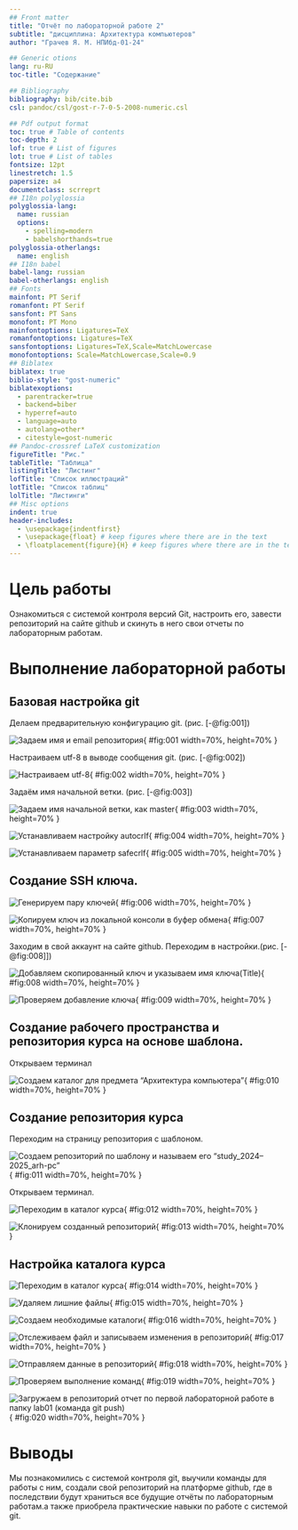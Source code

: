 ```yaml
---
## Front matter
title: "Отчёт по лабораторной работе 2"
subtitle: "дисциплина: Архитектура компьютеров"
author: "Грачев Я. М. НПИбд-01-24"

## Generic otions
lang: ru-RU
toc-title: "Содержание"

## Bibliography
bibliography: bib/cite.bib
csl: pandoc/csl/gost-r-7-0-5-2008-numeric.csl

## Pdf output format
toc: true # Table of contents
toc-depth: 2
lof: true # List of figures
lot: true # List of tables
fontsize: 12pt
linestretch: 1.5
papersize: a4
documentclass: scrreprt
## I18n polyglossia
polyglossia-lang:
  name: russian
  options:
	- spelling=modern
	- babelshorthands=true
polyglossia-otherlangs:
  name: english
## I18n babel
babel-lang: russian
babel-otherlangs: english
## Fonts
mainfont: PT Serif
romanfont: PT Serif
sansfont: PT Sans
monofont: PT Mono
mainfontoptions: Ligatures=TeX
romanfontoptions: Ligatures=TeX
sansfontoptions: Ligatures=TeX,Scale=MatchLowercase
monofontoptions: Scale=MatchLowercase,Scale=0.9
## Biblatex
biblatex: true
biblio-style: "gost-numeric"
biblatexoptions:
  - parentracker=true
  - backend=biber
  - hyperref=auto
  - language=auto
  - autolang=other*
  - citestyle=gost-numeric
## Pandoc-crossref LaTeX customization
figureTitle: "Рис."
tableTitle: "Таблица"
listingTitle: "Листинг"
lofTitle: "Список иллюстраций"
lotTitle: "Список таблиц"
lolTitle: "Листинги"
## Misc options
indent: true
header-includes:
  - \usepackage{indentfirst}
  - \usepackage{float} # keep figures where there are in the text
  - \floatplacement{figure}{H} # keep figures where there are in the text
---
```


# Цель работы

Ознакомиться с системой контроля версий Git, настроить его, завести репозиторий на сайте github и скинуть в него свои отчеты по лабораторным работам.

# Выполнение лабораторной работы

## Базовая настройка git

Делаем предварительную конфигурацию git. (рис. [-@fig:001])

![Задаем имя и email репозитория](image/01.png){ #fig:001 width=70%, height=70% }

Настраиваем utf-8 в выводе сообщения git. (рис. [-@fig:002])

![Настраиваем utf-8](image/02.png){ #fig:002 width=70%, height=70% }

Задаём имя начальной ветки. (рис. [-@fig:003])

![Задаем имя начальной ветки, как master](image/03.png){ #fig:003 width=70%, height=70% }

![Устанавливаем настройку autocrlf](image/04.png){ #fig:004 width=70%, height=70% }

![Устанавливаем параметр safecrlf](image/05.png){ #fig:005 width=70%, height=70% }

## Создание SSH ключа.

![Генерируем пару ключей](image/06.png){ #fig:006 width=70%, height=70% }

![Копируем ключ из локальной консоли в буфер обмена](image/07.png){ #fig:007 width=70%, height=70% }

Заходим в свой аккаунт на сайте github. 
Переходим в настройки.(рис. [-@fig:008]])

![Добавляем скопированный ключ и указываем имя ключа(Title)](image/08.png){ #fig:008 width=70%, height=70% }

![Проверяем добавление ключа](image/09.png){ #fig:009 width=70%, height=70% }

## Создание рабочего пространства и репозитория курса на основе шаблона.

Открываем терминал

![Создаем каталог для предмета “Архитектура компьютера”](image/10.png){ #fig:010 width=70%, height=70% }

## Создание репозитория курса

Переходим на страницу репозитория с шаблоном.

![Создаем репозиторий по шаблону и называем его “study_2024–2025_arh-pc”](image/11.png){ #fig:011 width=70%, height=70% }

Открываем терминал.

![Переходим в каталог курса](image/12.png){ #fig:012 width=70%, height=70% }

![Клонируем созданный репозиторий](image/13.png){ #fig:013 width=70%, height=70% }

## Настройка каталога курса

![Переходим в каталог курса](image/14.png){ #fig:014 width=70%, height=70% }

![Удаляем лишние файлы](image/15.png){ #fig:015 width=70%, height=70% }

![Создаем необходимые каталоги](image/16.png){ #fig:016 width=70%, height=70% }

![Отслеживаем файл и записываем изменения в репозиторий](image/17.png){ #fig:017 width=70%, height=70% }

![Отправляем данные в репозиторий](image/18.png){ #fig:018 width=70%, height=70% }

![Проверяем выполнение команд](image/19.png){ #fig:019 width=70%, height=70% }

![Загружаем в репозиторий отчет по первой лабораторной работе в папку lab01 (команда git push)](image/20.png){ #fig:020 width=70%, height=70% }

# Выводы

Мы познакомились с системой контроля git, выучили команды для работы с ним, создали свой репозиторий на платформе github, где в последствии будут храниться все будущие отчёты по лабораторным работам.а также приобрела практические навыки по работе с системой git.